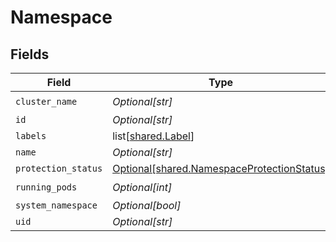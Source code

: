 # Namespace


## Fields

| Field                                                                                              | Type                                                                                               | Required                                                                                           | Description                                                                                        |
| -------------------------------------------------------------------------------------------------- | -------------------------------------------------------------------------------------------------- | -------------------------------------------------------------------------------------------------- | -------------------------------------------------------------------------------------------------- |
| `cluster_name`                                                                                     | *Optional[str]*                                                                                    | :heavy_check_mark:                                                                                 | N/A                                                                                                |
| `id`                                                                                               | *Optional[str]*                                                                                    | :heavy_minus_sign:                                                                                 | N/A                                                                                                |
| `labels`                                                                                           | list[[shared.Label](undefined/models/shared/label.md)]                                             | :heavy_minus_sign:                                                                                 | N/A                                                                                                |
| `name`                                                                                             | *Optional[str]*                                                                                    | :heavy_minus_sign:                                                                                 | N/A                                                                                                |
| `protection_status`                                                                                | [Optional[shared.NamespaceProtectionStatus]](undefined/models/shared/namespaceprotectionstatus.md) | :heavy_minus_sign:                                                                                 | N/A                                                                                                |
| `running_pods`                                                                                     | *Optional[int]*                                                                                    | :heavy_check_mark:                                                                                 | N/A                                                                                                |
| `system_namespace`                                                                                 | *Optional[bool]*                                                                                   | :heavy_minus_sign:                                                                                 | N/A                                                                                                |
| `uid`                                                                                              | *Optional[str]*                                                                                    | :heavy_minus_sign:                                                                                 | N/A                                                                                                |